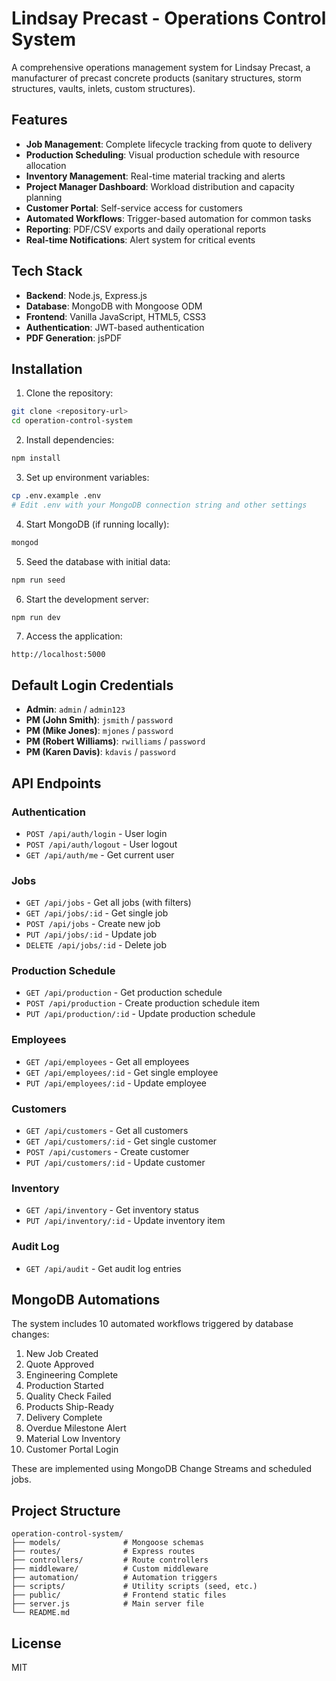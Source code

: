 # Lindsay Precast - Operations Control System

A comprehensive operations management system for Lindsay Precast, a manufacturer of precast concrete products (sanitary structures, storm structures, vaults, inlets, custom structures).

## Features

- **Job Management**: Complete lifecycle tracking from quote to delivery
- **Production Scheduling**: Visual production schedule with resource allocation
- **Inventory Management**: Real-time material tracking and alerts
- **Project Manager Dashboard**: Workload distribution and capacity planning
- **Customer Portal**: Self-service access for customers
- **Automated Workflows**: Trigger-based automation for common tasks
- **Reporting**: PDF/CSV exports and daily operational reports
- **Real-time Notifications**: Alert system for critical events

## Tech Stack

- **Backend**: Node.js, Express.js
- **Database**: MongoDB with Mongoose ODM
- **Frontend**: Vanilla JavaScript, HTML5, CSS3
- **Authentication**: JWT-based authentication
- **PDF Generation**: jsPDF

## Installation

1. Clone the repository:
```bash
git clone <repository-url>
cd operation-control-system
```

2. Install dependencies:
```bash
npm install
```

3. Set up environment variables:
```bash
cp .env.example .env
# Edit .env with your MongoDB connection string and other settings
```

4. Start MongoDB (if running locally):
```bash
mongod
```

5. Seed the database with initial data:
```bash
npm run seed
```

6. Start the development server:
```bash
npm run dev
```

7. Access the application:
```
http://localhost:5000
```

## Default Login Credentials

- **Admin**: `admin` / `admin123`
- **PM (John Smith)**: `jsmith` / `password`
- **PM (Mike Jones)**: `mjones` / `password`
- **PM (Robert Williams)**: `rwilliams` / `password`
- **PM (Karen Davis)**: `kdavis` / `password`

## API Endpoints

### Authentication
- `POST /api/auth/login` - User login
- `POST /api/auth/logout` - User logout
- `GET /api/auth/me` - Get current user

### Jobs
- `GET /api/jobs` - Get all jobs (with filters)
- `GET /api/jobs/:id` - Get single job
- `POST /api/jobs` - Create new job
- `PUT /api/jobs/:id` - Update job
- `DELETE /api/jobs/:id` - Delete job

### Production Schedule
- `GET /api/production` - Get production schedule
- `POST /api/production` - Create production schedule item
- `PUT /api/production/:id` - Update production schedule

### Employees
- `GET /api/employees` - Get all employees
- `GET /api/employees/:id` - Get single employee
- `PUT /api/employees/:id` - Update employee

### Customers
- `GET /api/customers` - Get all customers
- `GET /api/customers/:id` - Get single customer
- `POST /api/customers` - Create customer
- `PUT /api/customers/:id` - Update customer

### Inventory
- `GET /api/inventory` - Get inventory status
- `PUT /api/inventory/:id` - Update inventory item

### Audit Log
- `GET /api/audit` - Get audit log entries

## MongoDB Automations

The system includes 10 automated workflows triggered by database changes:

1. New Job Created
2. Quote Approved
3. Engineering Complete
4. Production Started
5. Quality Check Failed
6. Products Ship-Ready
7. Delivery Complete
8. Overdue Milestone Alert
9. Material Low Inventory
10. Customer Portal Login

These are implemented using MongoDB Change Streams and scheduled jobs.

## Project Structure

```
operation-control-system/
├── models/              # Mongoose schemas
├── routes/              # Express routes
├── controllers/         # Route controllers
├── middleware/          # Custom middleware
├── automation/          # Automation triggers
├── scripts/             # Utility scripts (seed, etc.)
├── public/              # Frontend static files
├── server.js            # Main server file
└── README.md
```

## License

MIT

